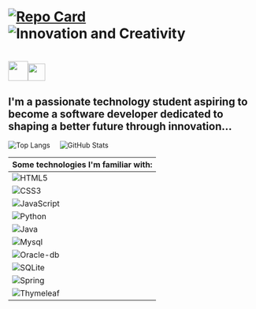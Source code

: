 [![Repo Card](https://github-readme-stats.vercel.app/api/pin/?username=leo-vilelela&repo=leo-vilelela&bg_color=000&border_color=30A3DC&show_icons=true&icon_color=30A3DC&title_color=E94D5F&text_color=FFF)](https://github.com/leo-vilelela/leo-vilelela) &nbsp;&nbsp;&nbsp;&nbsp;&nbsp; ![Innovation and Creativity](https://img.freepik.com/free-vector/realistic-technology-background_52683-73672.jpg?w=200&t=st=1694460927~exp=1694461527~hmac=eaaf71f9dc4164d07d5f0024b81f0c5f427020f0c79b1feb51b52f7a80f0620a)
==========================================================

 [<img widht="30" height="40" src="https://static.vecteezy.com/system/resources/previews/018/930/584/original/linkedin-logo-linkedin-icon-transparent-free-png.png">](https://www.linkedin.com/in/leonardo-vilela32/)[<img widht="25" height="35" src="https://gifs.eco.br/wp-content/uploads/2023/07/imagens-de-simbolo-email-png-19.png">](mailto:alvesvilelaster@gmail.com)
==========================================================

## I'm a passionate technology student aspiring to become a software developer dedicated to shaping a better future through innovation...  

![Top Langs](https://github-readme-stats-git-masterrstaa-rickstaa.vercel.app/api/top-langs/?username=leo-vilelela&bg_color=000&border_color=30A3DC&title_color=F99FFFF&text_color=FFF)&nbsp;&nbsp;&nbsp;&nbsp;&nbsp;![GitHub Stats](https://github-readme-stats.vercel.app/api?username=leo-vilelela&theme=transparent&bg_color=000&border_color=30A3DC&show_icons=true&icon_color=30A3DC&title_color=E94D5F&text_color=FFF)

|Some technologies I'm familiar with:|
|-----------------------------|
|![HTML5](https://img.shields.io/badge/HTML5-000?style=for-the-badge&logo=html5)|
|![CSS3](https://img.shields.io/badge/CSS3-000?style=for-the-badge&logo=css3)|
|![JavaScript](https://img.shields.io/badge/JavaScript-000?style=for-the-badge&logo=javaScript)|
|![Python](https://img.shields.io/badge/Python-000?style=for-the-badge&logo=python)|
|![Java](https://img.shields.io/badge/Java-000?style=for-the-badge&logo=oracle)|
|![Mysql](https://img.shields.io/badge/Mysql-000?style=for-the-badge&logo=mysql)|
|![Oracle-db](https://img.shields.io/badge/Oracle_DB-000?style=for-the-badge&logo=oracle)|
|![SQLite](https://img.shields.io/badge/SQLite-000?style=for-the-badge&logo=sqlite)|
|![Spring](https://img.shields.io/badge/Spring-000?style=for-the-badge&logo=spring)|
|![Thymeleaf](https://img.shields.io/badge/Thymeleaf-000?style=for-the-badge&logo=thymeleaf)|

